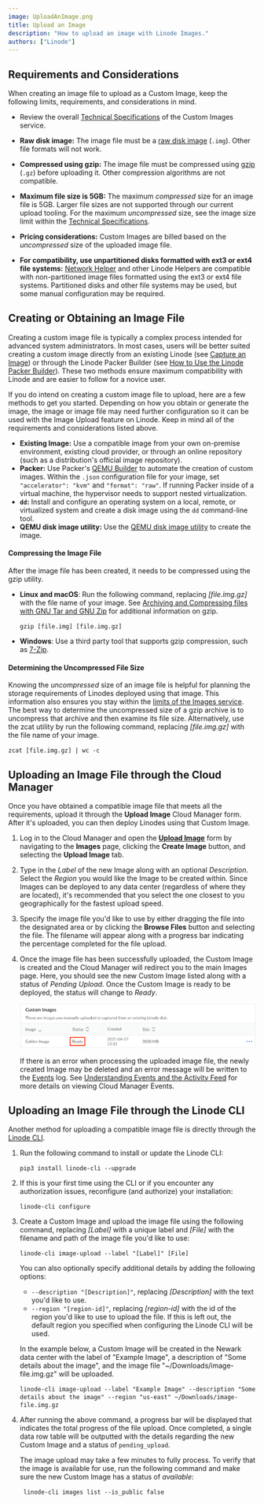 ```yaml
---
image: UploadAnImage.png
title: Upload an Image
description: "How to upload an image with Linode Images."
authors: ["Linode"]
---
```


## Requirements and Considerations

When creating an image file to upload as a Custom Image, keep the following limits, requirements, and considerations in mind.

- Review the overall [Technical Specifications](/docs/products/tools/images/#technical-specifications) of the Custom Images service.

- **Raw disk image:** The image file must be a [raw disk image](https://en.wikipedia.org/wiki/IMG_(file_format)) (`.img`). Other file formats will not work.

- **Compressed using gzip:** The image file must be compressed using [gzip](https://en.wikipedia.org/wiki/Gzip) (`.gz`) before uploading it. Other compression algorithms are not compatible.

- **Maximum file size is 5GB:** The maximum *compressed* size for an image file is 5GB. Larger file sizes are not supported through our current upload tooling. For the maximum *uncompressed* size, see the image size limit within the [Technical Specifications](/docs/products/tools/images/#technical-specifications).

- **Pricing considerations:** Custom Images are billed based on the *uncompressed* size of the uploaded image file.

- **For compatibility, use unpartitioned disks formatted with ext3 or ext4 file systems:** [Network Helper](/docs/products/compute/compute-instances/guides/network-helper/) and other Linode Helpers are compatible with non-partitioned image files formatted using the ext3 or ext4 file systems. Partitioned disks and other file systems may be used, but some manual configuration may be required.

## Creating or Obtaining an Image File

Creating a custom image file is typically a complex process intended for advanced system administrators. In most cases, users will be better suited creating a custom image directly from an existing Linode (see [Capture an Image](/docs/products/tools/images/guides/capture-an-image/)) or through the Linode Packer Builder (see [How to Use the Linode Packer Builder](/docs/guides/how-to-use-linode-packer-builder/)). These two methods ensure maximum compatibility with Linode and are easier to follow for a novice user.

If you do intend on creating a custom image file to upload, here are a few methods to get you started. Depending on how you obtain or generate the image, the image or image file may need further configuration so it can be used with the Image Upload feature on Linode. Keep in mind all of the requirements and considerations listed above.

- **Existing Image:** Use a compatible image from your own on-premise environment, existing cloud provider, or through an online repository (such as a distribution's official image repository).
- **Packer:** Use Packer's [QEMU Builder](https://www.packer.io/docs/builders/qemu) to automate the creation of custom images. Within the `.json` configuration file for your image, set `"accelerator": "kvm"` and `"format": "raw"`. If running Packer inside of a virtual machine, the hypervisor needs to support nested virtualization.
- **`dd`:** Install and configure an operating system on a local, remote, or virtualized system and create a disk image using the `dd` command-line tool.
- **QEMU disk image utility:** Use the [QEMU disk image utility](https://qemu-project.gitlab.io/qemu/tools/qemu-img.html) to create the image.

#### Compressing the Image File

After the image file has been created, it needs to be compressed using the gzip utility.

-   **Linux and macOS**: Run the following command, replacing *[file.img.gz]* with the file name of your image. See [Archiving and Compressing files with GNU Tar and GNU Zip](/docs/guides/archiving-and-compressing-files-with-gnu-tar-and-gnu-zip/) for additional information on gzip.

        gzip [file.img] [file.img.gz]

-   **Windows**: Use a third party tool that supports gzip compression, such as [7-Zip](https://www.7-zip.org/).

#### Determining the Uncompressed File Size

Knowing the *uncompressed* size of an image file is helpful for planning the storage requirements of Linodes deployed using that image. This information also ensures you stay within the [limits of the Images service](/docs/products/tools/images/#limits). The best way to determine the uncompressed size of a gzip archive is to uncompress that archive and then examine its file size. Alternatively, use the zcat utility by run the following command, replacing *[file.img.gz]* with the file name of your image.

    zcat [file.img.gz] | wc -c

## Uploading an Image File through the Cloud Manager

Once you have obtained a compatible image file that meets all the requirements, upload it through the **Upload Image** Cloud Manager form. After it's uploaded, you can then deploy Linodes using that Custom Image.

1.  Log in to the Cloud Manager and open the **[Upload Image](https://cloud.linode.com/images/create/upload)** form by navigating to the **Images** page, clicking the **Create Image** button, and selecting the **Upload Image** tab.

1.  Type in the *Label* of the new Image along with an optional *Description*. Select the *Region* you would like the Image to be created within. Since Images can be deployed to any data center (regardless of where they are located), it's recommended that you select the one closest to you geographically for the fastest upload speed.

1.  Specify the image file you'd like to use by either dragging the file into the designated area or by clicking the **Browse Files** button and selecting the file. The filename will appear along with a progress bar indicating the percentage completed for the file upload.

1.  Once the image file has been successfully uploaded, the Custom Image is created and the Cloud Manager will redirect you to the main Images page. Here, you should see the new Custom Image listed along with a status of *Pending Upload*. Once the Custom Image is ready to be deployed, the status will change to *Ready*.

    ![Image status](images-upload-status.png "Image status")

    If there is an error when processing the uploaded image file, the newly created Image may be deleted and an error message will be written to the [Events](https://cloud.linode.com/events) log. See [Understanding Events and the Activity Feed](/docs/guides/cloud-manager-events-and-activity-feeds/) for more details on viewing Cloud Manager Events.

## Uploading an Image File through the Linode CLI

Another method for uploading a compatible image file is directly through the [Linode CLI](/docs/products/tools/cli/get-started/).

1.  Run the following command to install or update the Linode CLI:

        pip3 install linode-cli --upgrade

2.  If this is your first time using the CLI or if you encounter any authorization issues, reconfigure (and authorize) your installation:

        linode-cli configure

3.  Create a Custom Image and upload the image file using the following command, replacing *[Label]* with a unique label and *[File]* with the filename and path of the image file you'd like to use:

        linode-cli image-upload --label "[Label]" [File]

    You can also optionally specify additional details by adding the following options:

    - `--description "[Description]"`, replacing *[Description]* with the text you'd like to use.
    - `--region "[region-id]"`, replacing *[region-id]* with the id of the region you'd like to use to upload the file. If this is left out, the default region you specified when configuring the Linode CLI will be used.

    In the example below, a Custom Image will be created in the Newark data center with the label of "Example Image", a description of "Some details about the image", and the image file "~/Downloads/image-file.img.gz" will be uploaded.

        linode-cli image-upload --label "Example Image" --description "Some details about the image" --region "us-east" ~/Downloads/image-file.img.gz

4. After running the above command, a progress bar will be displayed that indicates the total progress of the file upload. Once completed, a single data row table will be outputted with the details regarding the new Custom Image and a status of `pending_upload`.

    The image upload may take a few minutes to fully process. To verify that the image is available for use, run the following command and make sure the new Custom Image has a status of *available*:

        linode-cli images list --is_public false